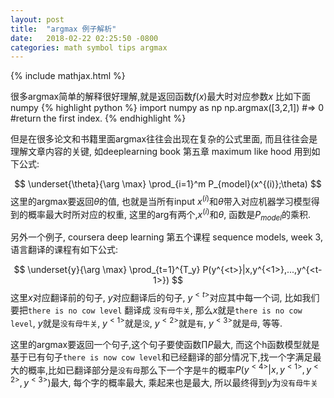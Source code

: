 ```yaml
---
layout: post
title:  "argmax 例子解析"
date:   2018-02-22 02:25:50 -0800
categories: math symbol tips argmax
---
```

{% include mathjax.html %}

很多argmax简单的解释很好理解,就是返回函数$f(x)$最大时对应参数$x$
比如下面numpy
{% highlight python %}
import numpy as np
np.argmax([3,2,1])
#=> 0 #return the first index.
{% endhighlight %}

但是在很多论文和书籍里面argmax往往会出现在复杂的公式里面, 而且往往会是理解文章内容的关键, 如deeplearning book 第五章 maximum like hood 用到如下公式:

$$
\underset{\theta}{\arg \max} \prod_{i=1}^m P_{model}(x^{(i)};\theta)
$$
这里的argmax要返回$\theta$的值, 也就是当所有input $x^{(i)}$和$\theta$带入对应机器学习模型得到的概率最大时所对应的权重, 这里的arg有两个,$x^{(i)}$和$\theta$, 函数是$P_{model}$的乘积.

另外一个例子, coursera deep learning 第五个课程 sequence models, week 3, 语言翻译的课程有如下公式:

$$
\underset{y}{\arg \max} \prod_{t=1}^{T_y} P(y^{<t>}|x,y^{<1>},...,y^{<t-1>})
$$
这里$x$对应翻译前的句子, $y$对应翻译后的句子, $y^{<t>}$对应其中每一个词, 比如我们要把`there is no cow level` 翻译成 `没有母牛关`, 那么$x$就是`there is no cow level`, $y$就是`没有母牛关`, $y^{<1>}$就是`没`, $y^{<2>}$就是`有`,  $y^{<3>}$就是`母`, 等等.

这里的argmax要返回一个句子,这个句子要使函数$\prod P$最大, 而这个h函数模型就是基于已有句子`there is now cow level`和已经翻译的部分情况下,找一个字满足最大的概率,比如已翻译部分是`没有母`那么下一个字是`牛`的概率$P(y^{<4>}|x,y^{<1>},y^{<2>},y^{<3>})$最大, 每个字的概率最大, 乘起来也是最大, 所以最终得到$y$为`没有母牛关`